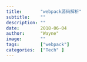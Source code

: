 ```yaml
---
title:       "webpack源码解析"
subtitle:    ""
description: ""
date:        2018-06-04
author:      "Wayne"
image:       ""
tags:        ["webpack"]
categories:  ["Tech" ]
---
```


